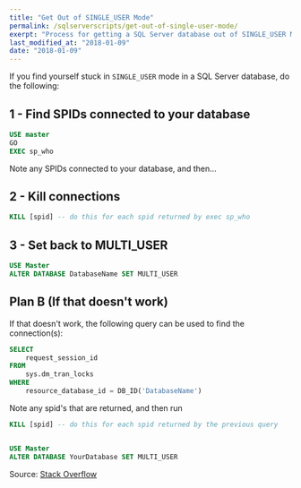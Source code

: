 ```yaml
---
title: "Get Out of SINGLE_USER Mode"
permalink: /sqlserverscripts/get-out-of-single-user-mode/
exerpt: "Process for getting a SQL Server database out of SINGLE_USER Mode if you're stuck in it."
last_modified_at: "2018-01-09"
date: "2018-01-09"
---
```


If you find yourself stuck in `SINGLE_USER` mode in a SQL Server database, do the following:

## 1 - Find SPIDs connected to your database
```sql
USE master
GO
EXEC sp_who
```

Note any SPIDs connected to your database, and then...

## 2 - Kill connections
```sql
KILL [spid] -- do this for each spid returned by exec sp_who
```

## 3 - Set back to MULTI_USER
```sql
USE Master
ALTER DATABASE DatabaseName SET MULTI_USER
```

## Plan B (If that doesn't work)
If that doesn't work, the following query can be used to find the connection(s):

```sql
SELECT
	request_session_id
FROM
	sys.dm_tran_locks
WHERE
	resource_database_id = DB_ID('DatabaseName')
```

Note any spid's that are returned, and then run

```sql
KILL [spid] -- do this for each spid returned by the previous query


USE Master
ALTER DATABASE YourDatabase SET MULTI_USER
```

Source:  [Stack Overflow](https://stackoverflow.com/questions/24608702/sql-server-2008-r2-stuck-in-single-user-mode)
